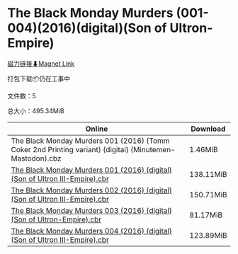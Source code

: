 # The Black Monday Murders (001-004)(2016)(digital)(Son of Ultron-Empire)

[磁力链接⬇Magnet Link](magnet:?xt=urn:btih:89403233646edc4e11e8a10a6fbea10e12ba80ce&dn=The%20Black%20Monday%20Murders%20%28001-004%29%282016%29%28digital%29%28Son%20of%20Ultron-Empire%29)

打包下载📦仍在工事中

文件数：5

总大小：495.34MiB

Online | Download
--- | ---
The Black Monday Murders 001 (2016) (Tomm Coker 2nd Printing variant) (digital) (Minutemen-Mastodon).cbz | 1.46MiB
[The Black Monday Murders 001 (2016) (digital) (Son of Ultron III-Empire).cbr](https://github.com/alicewish/markdown/blob/master/comic/Black-Monday-Murders-001-2016-digital-Son-of-Ultron-III-Empire-cbr.md) | 138.11MiB
[The Black Monday Murders 002 (2016) (digital) (Son of Ultron III-Empire).cbr](https://github.com/alicewish/markdown/blob/master/comic/Black-Monday-Murders-002-2016-digital-Son-of-Ultron-III-Empire-cbr.md) | 150.71MiB
[The Black Monday Murders 003 (2016) (digital) (Son of Ultron-Empire).cbr](https://github.com/alicewish/markdown/blob/master/comic/Black-Monday-Murders-003-2016-digital-Son-of-Ultron-Empire-cbr.md) | 81.17MiB
[The Black Monday Murders 004 (2016) (digital) (Son of Ultron III-Empire).cbr](https://github.com/alicewish/markdown/blob/master/comic/Black-Monday-Murders-004-2016-digital-Son-of-Ultron-III-Empire-cbr.md) | 123.89MiB